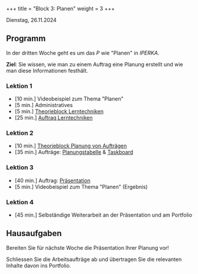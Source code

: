 +++
title = "Block 3: Planen"
weight = 3
+++

Dienstag, 26.11.2024

## Programm

In der dritten Woche geht es um das _P_ wie "Planen" in _IPERKA_.

**Ziel**: Sie wissen, wie man zu einem Auftrag eine Planung erstellt und wie man diese Informationen festhält.

### Lektion 1

- [10 min.] Videobeispiel zum Thema "Planen"
- [5 min.] Administratives
- [5 min.] [Theorieblock Lerntechniken](/planen/#theorie-lerntechniken)
- [25 min.] [Auftrag Lerntechniken](/planen/#auftrag-lerntechniken)

### Lektion 2

- [10 min.] [Theorieblock Planung von Aufträgen](/planen/#theorie-planung-von-auftraegen)
- [35 min.] Aufträge: [Planungstabelle](/planen/#auftrag-planungstabelle) & [Taskboard](/planen/#auftrag-taskboard)

### Lektion 3

- [40 min.] Auftrag: [Präsentation](/planen/#auftrag-praesentation)
- [5 min.] Videobeispiel zum Thema "Planen" (Ergebnis)

### Lektion 4

- [45 min.] Selbständige Weiterarbeit an der Präsentation und am Portfolio

## Hausaufgaben

Bereiten Sie für nächste Woche die Präsentation Ihrer Planung vor!

Schliessen Sie die Arbeitsaufträge ab und übertragen Sie die relevanten Inhalte davon ins Portfolio.